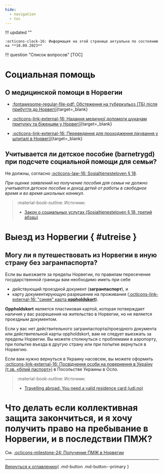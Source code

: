 ```yaml
---
hide:
  - navigation
  - toc
---
```


!!! updated ""

    :octicons-clock-16: Информация на этой странице актуальна по состоянию на **10.09.2023**

!!! question "Cписок вопросов"
    [TOC]

# Социальная помощь

## О медицинской помощи в Норвегии
- [:fontawesome-regular-file-pdf: Обстеження на туберкульоз (ТБ) після прибуття до Норвегії](https://www.fhi.no/contentassets/1d5f19a4669b4a5b8ef8704da8ef6060/vedlegg/tuberkuloseundersokelse-ukrainsk.pdf){target=_blank}

- [:octicons-link-external-16: Надання медичної допомоги шукачам притулку та біженцям у Норвегії](https://www.helsenorge.no/uk/utlendinger-i-norge/helsehjelp-for-asylsokere-og-flyktninger-i-norge/){target=_blank}

- [:octicons-link-external-16: Переведення для проходження лікування у шпиталі в Норвегії](https://www.helsenorge.no/uk/utlendinger-i-norge/helsehjelp-for-asylsokere-og-flyktninger-i-norge/overforing-til-sykehus-i-norge/){target=_blank}

## Учитывается ли детское пособие (barnetrygd) при подсчете социальной помощи для семьи?
Не должны, согласно [:octicons-law-16: Sosialtjenesteloven § 18](https://lovdata.no/lov/2009-12-18-131/§18).

*При оценке заявлений на получение пособия для семьи не должно учитыватся детское пособие и доход детей от работы в свободное время и во время школьных каникул.*

> :material-book-outline: Источник: 
> 
> - [Закон о социальных услугах (Sosialtjenesteloven § 18, третий абзац)](https://lovdata.no/lov/2009-12-18-131/§18)

# Выезд из Норвегии { #utreise }

## Могу ли я путешествовать из Норвегии в иную страну без загранпаспорта? 

Если вы выезжаете за пределы Норвегии, по правилам пересечение государственной границы вам необходимо иметь при себе 

- действующий проездной документ (**загранпаспорт**), и 
- карту документирующую разрешение на проживания ([:octicons-link-external-16: "синяя" карта **oppholdskort**](https://www.udi.no/ord-og-begreper/oppholdskort/)). 

**Oppholdskort** является пластиковая картой, которая потверждает наличия у вас разрешения на жительство в Норвегии, но не является проездным документом.  

Если у вас нет действительного загранпаспорта/проездного документа или действительной карты oppholdskort, вам не следует выезжать за пределы Норвегии. Вы можете столкнуться с проблемами в аэропорту, при попытке въезда в другую страну или при попытке вернуться в Норвегию.

Если вам нужно вернуться в Украину насовсем, вы можете оформить [:octicons-link-external-16: Посвідчення особи на повернення в Україну (т.зв. «білий паспорт»)](https://norway.mfa.gov.ua/konsulski-pitannya/pasportni-diyi/posvidchennya-osobi-na-povernennya-v-ukrayinu) в Посольстве Украины в Осло.

> :material-book-outline: Источник: 
> 
> - [Travelling abroad: You need a valid residence card (udi.no)](https://www.udi.no/en/important-messages/have-you-made-plans-to-travel-abroad/)

# Что делать если коллективная защита закончиться, и я хочу получить право на пребывание в Норвегии, и в последствии ПМЖ?
См. [:octicons-milestone-24: Получение ПМЖ в Норвегии](permanent-oppholdstillatelse.md)

---

[Вернуться к оглавлению](index.md){ .md-button .md-button--primary }

